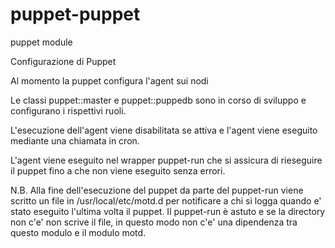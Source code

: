 puppet-puppet
=============

puppet module

Configurazione di Puppet

Al momento la puppet configura l'agent sui nodi

Le classi puppet::master e puppet::puppedb sono in corso di sviluppo e configurano
i rispettivi ruoli.

L'esecuzione dell'agent viene disabilitata se attiva e l'agent viene eseguito
mediante una chiamata in cron.

L'agent viene eseguito nel wrapper puppet-run che si assicura di rieseguire il puppet
fino a che non viene eseguito senza errori.

N.B. Alla fine dell'esecuzione del puppet da parte del puppet-run viene scritto un file
in /usr/local/etc/motd.d per notificare a chi si logga quando e' stato eseguito l'ultima
volta il puppet. Il puppet-run è astuto e se la directory non c'e' non scrive il file, in
questo modo non c'e' una dipendenza tra questo modulo e il modulo motd.
